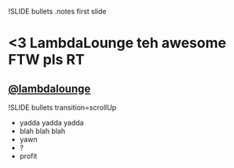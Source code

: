 !SLIDE bullets
.notes first slide

# <3 LambdaLounge teh awesome FTW pls RT
## [@lambdalounge](http://twitter.com/lambdalounge)

!SLIDE bullets  transition=scrollUp

* yadda yadda yadda
* blah blah blah
* yawn
* ?
* profit

